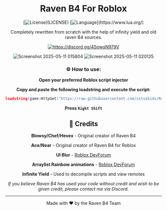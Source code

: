 <div align="center">
  
# Raven B4 For Roblox

[![License](https://img.shields.io/badge/license-MIT-green?)](LICENSE)
[![Language](https://img.shields.io/badge/language-Lua-blue?)](https://www.lua.org/)

Completely rewritten from scratch with the help of infinity yield and old raven B4 sources.

<a href="https://discord.gg/4SpwqN979V"><img src="https://invidget.switchblade.xyz/4SpwqN979V" alt="https://discord.gg/4SpwqN979V"/></a><br>


![Screenshot 2025-05-11 015804](https://github.com/user-attachments/assets/519a901d-a765-4e3a-85ba-6bdbe42d32ce)
![Screenshot 2025-05-11 020125](https://github.com/user-attachments/assets/81d4ce4c-0240-4a76-b4dc-33d70050984f)


### ⚙️ How to use:


**Open your preferred Roblox script injector**

**Copy and paste the following loadstring and execute the script:**
   ```lua
   loadstring(game:HttpGet("https://raw.githubusercontent.com/sstvskids/RavenForSolara/refs/heads/main/Raven%20B4%20Loader.lua"))()
   ```

**Press `Right Shift`**


## 👏 Credits

**Blowsy/Chef/Hevex** - Original creator of Raven B4

**Ace/Near** - Original creator of Raven B4 for Roblox

**UI Blur** - [Roblox DevForum](https://devforum.roblox.com/t/ui-blur-automatic/2402850)

**Arraylist Rainbow animations** - [Roblox DevForum](https://devforum.roblox.com/t/4-uigradient-animations-including-rainbow/557922)

**Infinite Yield** - Used to decompile scripts and view remotes

*If you believe Raven B4 has used your code without credit and wish to be given credit, please contact me via Discord.*

---


<div align="center">
  
Made with ❤️ by the Raven B4 Team

</div>
</div>
